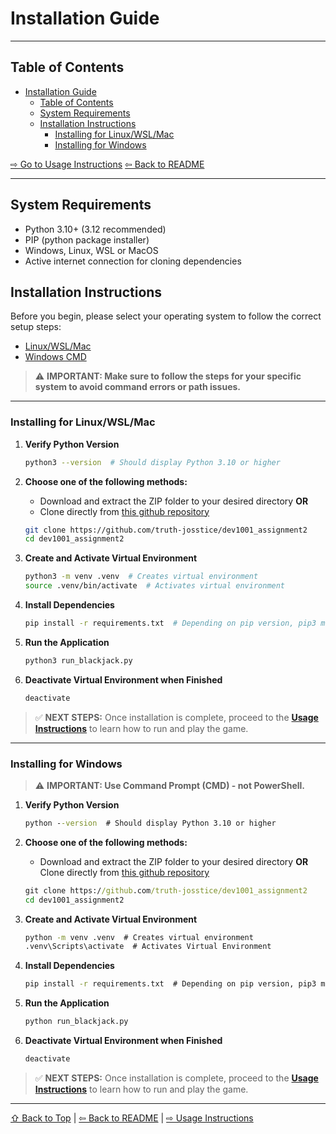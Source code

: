 # Installation Guide

---

## Table of Contents

- [Installation Guide](#installation-guide)
  - [Table of Contents](#table-of-contents)
  - [System Requirements](#system-requirements)
  - [Installation Instructions](#installation-instructions)
    - [Installing for Linux/WSL/Mac](#installing-for-linuxwslmac)
    - [Installing for Windows](#installing-for-windows)

[⇨ Go to Usage Instructions](./USAGE_INSTRUCTIONS.md)
[⇦ Back to README](./readme.md)

---

## System Requirements

- Python 3.10+ (3.12 recommended)
- PIP (python package installer)
- Windows, Linux, WSL or MacOS
- Active internet connection for cloning dependencies

## Installation Instructions

Before you begin, please select your operating system to follow the correct setup steps:

- [Linux/WSL/Mac](#linuxwslmac)
- [Windows CMD](#windows)

> ⚠️ **IMPORTANT: Make sure to follow the steps for your specific system to avoid command errors or path issues.**

---

### Installing for Linux/WSL/Mac

1. **Verify Python Version**

   ```bash
   python3 --version  # Should display Python 3.10 or higher
   ```

2. **Choose one of the following methods:**

   - Download and extract the ZIP folder to your desired directory
     **OR**
   - Clone directly from [this github repository](https://github.com/truth-josstice/dev1001_assignment2)

   ```bash
   git clone https://github.com/truth-josstice/dev1001_assignment2
   cd dev1001_assignment2
   ```

3. **Create and Activate Virtual Environment**

   ```bash
   python3 -m venv .venv  # Creates virtual environment
   source .venv/bin/activate  # Activates virtual environment
   ```

4. **Install Dependencies**

   ```bash
   pip install -r requirements.txt  # Depending on pip version, pip3 may be required instead
   ```

5. **Run the Application**

   ```bash
   python3 run_blackjack.py
   ```

6. **Deactivate Virtual Environment when Finished**

   ```bash
   deactivate
   ```

> ✅ **NEXT STEPS:** Once installation is complete, proceed to the **[Usage Instructions](./USAGE_INSTRUCTIONS.md)** to learn how to run and play the game.

---

### Installing for Windows

> ⚠️ **IMPORTANT: Use Command Prompt (CMD) - not PowerShell.**

1. **Verify Python Version**

   ```cmd
   python --version  # Should display Python 3.10 or higher
   ```

2. **Choose one of the following methods:**

   - Download and extract the ZIP folder to your desired directory
     **OR**
     Clone directly from [this github repository](https://github.com/truth-josstice/dev1001_assignment2)

   ```cmd
   git clone https://github.com/truth-josstice/dev1001_assignment2
   cd dev1001_assignment2
   ```

3. **Create and Activate Virtual Environment**

   ```cmd
   python -m venv .venv  # Creates virtual environment
   .venv\Scripts\activate  # Activates Virtual Environment
   ```

4. **Install Dependencies**

   ```cmd
   pip install -r requirements.txt  # Depending on pip version, pip3 may be required instead
   ```

5. **Run the Application**

   ```cmd
   python run_blackjack.py
   ```

6. **Deactivate Virtual Environment when Finished**

   ```cmd
   deactivate
   ```

> ✅ **NEXT STEPS:** Once installation is complete, proceed to the **[Usage Instructions](./USAGE_INSTRUCTIONS.md)** to learn how to run and play the game.

---

[⇧ Back to Top](#installation-guide) | [⇦ Back to README](./readme.md) | [⇨ Usage Instructions](./USAGE_INSTRUCTIONS.md)
